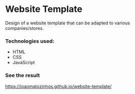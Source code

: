 # Website Template

Design of a website template that can be adapted to various companies/stores.

### Technologies used:

- HTML
- CSS
- JavaScript

### See the result

https://joaomatozinhos.github.io/website-template/
